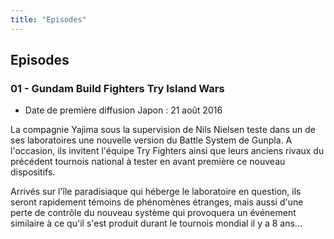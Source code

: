 ```yaml
---
title: "Episodes"
---
```


Episodes
--------


### 01 - Gundam Build Fighters Try Island Wars


* Date de première diffusion Japon : 21 août 2016


La compagnie Yajima sous la supervision de Nils Nielsen teste dans un de ses laboratoires une nouvelle version du Battle System de Gunpla. A l'occasion, ils invitent l'équipe Try Fighters ainsi que leurs anciens rivaux du précédent tournois national à tester en avant première ce nouveau dispositifs.   

  
Arrivés sur l'île paradisiaque qui héberge le laboratoire en question, ils seront rapidement témoins de phénomènes étranges, mais aussi d'une perte de contrôle du nouveau système qui provoquera un événement similaire à ce qu'il s'est produit durant le tournois mondial il y a 8 ans... 









